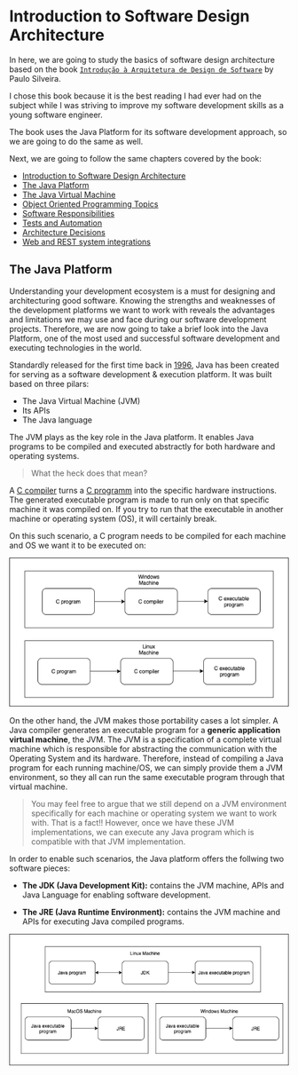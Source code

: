 # Introduction to Software Design Architecture

In here, we are going to study the basics of software design architecture based on the book [`Introdução à Arquitetura de Design de Software`](https://www.amazon.com.br/Introdu%C3%A7%C3%A3o-%C3%A0-Arquitetura-Design-Software/dp/8535250298) by Paulo Silveira.

I chose this book because it is the best reading I had ever had on the subject while I was striving to improve my software development skills as a young software engineer.

The book uses the Java Platform for its software development approach, so we are going to do the same as well.

Next, we are going to follow the same chapters covered by the book:

- [Introduction to Software Design Architecture](#)
- [The Java Platform](#the-java-platform)
- [The Java Virtual Machine](#)
- [Object Oriented Programming Topics](#)
- [Software Responsibilities](#)
- [Tests and Automation](#)
- [Architecture Decisions](#)
- [Web and REST system integrations](#)

## The Java Platform

Understanding your development ecosystem is a must for designing and architecturing good software. Knowing the strengths and weaknesses of the development platforms we want to work with reveals the advantages and limitations we may use and face during our software development projects. Therefore, we are now going to take a brief look into the Java Platform, one of the most used and successful software development and executing technologies in the world.

Standardly released for the first time back in [1996](https://www.codejava.net/java-se/java-se-versions-history), Java has been created for serving as a software development & execution platform. It was built based on three pilars:

- The Java Virtual Machine (JVM)
- Its APIs
- The Java language

The JVM plays as the key role in the Java platform. It enables Java programs to be compiled and executed abstractly for both hardware and operating systems.

> What the heck does that mean?

A [C compiler](https://gcc.gnu.org/) turns a [C programm](https://www.programiz.com/c-programming) into the specific hardware instructions. The generated executable program is made to run only on that specific machine it was compiled on. If you try to run that the executable in another machine or operating system (OS), it will certainly break.

On this such scenario, a C program needs to be compiled for each machine and OS we want it to be executed on:

![C Compiler](images/c_compiler.png)

On the other hand, the JVM makes those portability cases a lot simpler. A Java compiler generates an executable program for a **generic application virtual machine**, the JVM. The JVM is a specification of a complete virtual machine which is responsible for abstracting the communication with the Operating System and its hardware. Therefore, instead of compiling a Java program for each running machine/OS, we can simply provide them a JVM environment, so they all can run the same executable program through that virtual machine.

> You may feel free to argue that we still depend on a JVM environment specifically for each machine or operating system we want to work with. That is a fact!! However, once we have these JVM implementations, we can execute any Java program which is compatible with that JVM implementation.

In order to enable such scenarios, the Java platform offers the follwing two software pieces:

- **The JDK (Java Development Kit):** contains the JVM machine, APIs and Java Language for enabling software development.

- **The JRE (Java Runtime Environment):** contains the JVM machine and APIs for executing Java compiled programs.

![Java Compiler](images/java_compiler.png)
